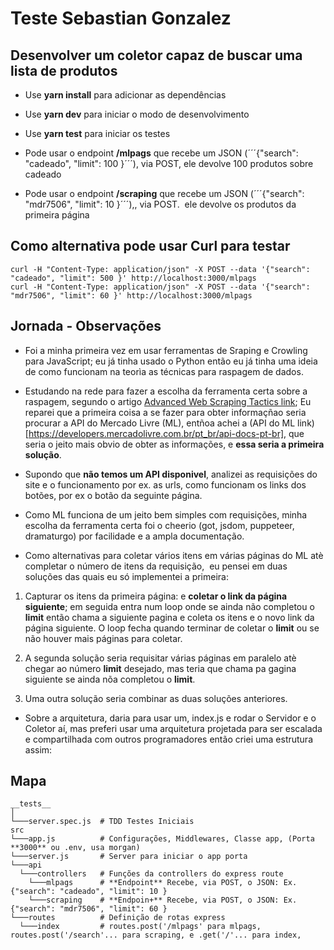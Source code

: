 # Teste Sebastian Gonzalez

## **Desenvolver um coletor capaz de buscar uma lista de produtos**

- Use **yarn install** para adicionar as dependências

- Use **yarn dev** para iniciar o modo de desenvolvimento

- Use **yarn test** para iniciar os testes

- Pode usar o endpoint **/mlpags** que recebe um JSON (´´´{"search": "cadeado", "limit": 100 }´´´), via POST, ele devolve 100 produtos sobre cadeado
- Pode usar o endpoint **/scraping** que recebe um JSON (´´´{"search": "mdr7506", "limit": 10 }´´´),, via POST.  ele devolve os produtos da primeira página


## Como alternativa pode usar **Curl** para testar

```
curl -H "Content-Type: application/json" -X POST --data '{"search": "cadeado", "limit": 500 }' http://localhost:3000/mlpags 
curl -H "Content-Type: application/json" -X POST --data '{"search": "mdr7506", "limit": 60 }' http://localhost:3000/mlpags 
```


## Jornada - Observações

- Foi a minha primeira vez em usar ferramentas de Sraping e Crowling para JavaScript; eu já tinha usado o Python então eu já tinha uma ideia de como funcionam na teorìa as técnicas para raspagem de dados.

- Estudando na rede para fazer a escolha da ferramenta certa sobre a raspagem, segundo o artigo [Advanced Web Scraping Tactics link](https://www.pluralsight.com/guides/advanced-web-scraping-tactics-python-playbook); Eu reparei que a primeira coisa a se fazer para obter informaçñao seria procurar a API do Mercado Livre (ML), entñoa achei a (API do ML link)[https://developers.mercadolivre.com.br/pt_br/api-docs-pt-br], que seria o jeito mais obvio de obter as informações, e **essa seria a primeira solução**.

- Supondo que **não temos um API disponivel**, analizei as requisições do site e o funcionamento por ex. as urls, como funcionam os links dos botões, por ex o botão da seguinte página.

- Como ML funciona de um jeito bem simples com requisições, minha escolha da ferramenta certa foi o cheerio (got, jsdom, puppeteer, dramaturgo) por facilidade e a ampla documentação. 

- Como alternativas para coletar vários itens em várias páginas do ML atè completar o número de itens da requisição,  eu pensei em duas soluções das quais eu só implementei a primeira:  

1. Capturar os itens da primeira página: e **coletar o link da página siguiente**; em seguida entra num loop onde se ainda não completou o **limit** então chama a siguiente pagina e coleta os itens e o novo link da página siguiente. O loop fecha quando terminar de coletar o **limit** ou se não houver mais páginas para coletar.

2. A segunda solução seria requisitar várias páginas em paralelo atè chegar ao número **limit** desejado, mas teria que chama pa gagina siguiente se ainda nõa completou o **limit**.

3. Uma outra solução seria combinar as duas soluções anteriores.

- Sobre a arquitetura, daria para usar um, index.js e rodar o Servidor e o Coletor aí, mas preferi usar uma arquitetura projetada para ser escalada e compartilhada com outros programadores então criei uma estrutura assim:


## Mapa
```
__tests__
│
└───server.spec.js  # TDD Testes Iniciais
src
└───app.js          # Configurações, Middlewares, Classe app, (Porta **3000** ou .env, usa morgan)
└───server.js       # Server para iniciar o app porta 
└───api             
  └───controllers   # Funções da controllers do express route
    └───mlpags		# **Endpoint** Recebe, via POST, o JSON: Ex. {"search": "cadeado", "limit": 10 }
    └───scraping	# **Endpoin+** Recebe, via POST, o JSON: Ex. {"search": "mdr7506", "limit": 60 }
└───routes          # Definição de rotas express
  └───index			# routes.post('/mlpags' para mlpags, routes.post('/search'... para scraping, e .get('/'... para index, 
```


